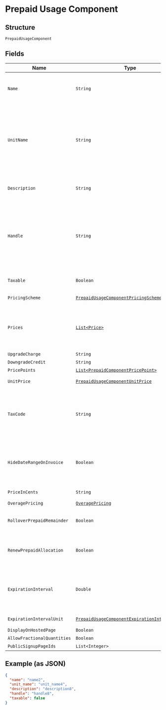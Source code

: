 
# Prepaid Usage Component

## Structure

`PrepaidUsageComponent`

## Fields

| Name | Type | Tags | Description | Getter | Setter |
|  --- | --- | --- | --- | --- | --- |
| `Name` | `String` | Optional | A name for this component that is suitable for showing customers and displaying on billing statements, ie. "Minutes". | String getName() | setName(String name) |
| `UnitName` | `String` | Optional | The name of the unit of measurement for the component. It should be singular since it will be automatically pluralized when necessary. i.e. “message”, which may then be shown as “5 messages” on a subscription’s component line-item | String getUnitName() | setUnitName(String unitName) |
| `Description` | `String` | Optional | A description for the component that will be displayed to the user on the hosted signup page. | String getDescription() | setDescription(String description) |
| `Handle` | `String` | Optional | A unique identifier for your use that can be used to retrieve this component is subsequent requests.  Must start with a letter or number and may only contain lowercase letters, numbers, or the characters '.', ':', '-', or '_'.<br>**Constraints**: *Pattern*: `^[a-z0-9][a-z0-9\-_:.]*$` | String getHandle() | setHandle(String handle) |
| `Taxable` | `Boolean` | Optional | Boolean flag describing whether a component is taxable or not. | Boolean getTaxable() | setTaxable(Boolean taxable) |
| `PricingScheme` | [`PrepaidUsageComponentPricingScheme`](../../doc/models/containers/prepaid-usage-component-pricing-scheme.md) | Optional | This is a container for one-of cases. | PrepaidUsageComponentPricingScheme getPricingScheme() | setPricingScheme(PrepaidUsageComponentPricingScheme pricingScheme) |
| `Prices` | [`List<Price>`](../../doc/models/price.md) | Optional | (Not required for ‘per_unit’ pricing schemes) One or more price brackets. See [Price Bracket Rules](https://chargify.zendesk.com/hc/en-us/articles/4407755865883#general-price-bracket-rules) for an overview of how price brackets work for different pricing schemes. | List<Price> getPrices() | setPrices(List<Price> prices) |
| `UpgradeCharge` | `String` | Optional | - | String getUpgradeCharge() | setUpgradeCharge(String upgradeCharge) |
| `DowngradeCredit` | `String` | Optional | - | String getDowngradeCredit() | setDowngradeCredit(String downgradeCredit) |
| `PricePoints` | [`List<PrepaidComponentPricePoint>`](../../doc/models/prepaid-component-price-point.md) | Optional | - | List<PrepaidComponentPricePoint> getPricePoints() | setPricePoints(List<PrepaidComponentPricePoint> pricePoints) |
| `UnitPrice` | [`PrepaidUsageComponentUnitPrice`](../../doc/models/containers/prepaid-usage-component-unit-price.md) | Optional | This is a container for one-of cases. | PrepaidUsageComponentUnitPrice getUnitPrice() | setUnitPrice(PrepaidUsageComponentUnitPrice unitPrice) |
| `TaxCode` | `String` | Optional | A string representing the tax code related to the component type. This is especially important when using the Avalara service to tax based on locale. This attribute has a max length of 10 characters. | String getTaxCode() | setTaxCode(String taxCode) |
| `HideDateRangeOnInvoice` | `Boolean` | Optional | (Only available on Relationship Invoicing sites) Boolean flag describing if the service date range should show for the component on generated invoices. | Boolean getHideDateRangeOnInvoice() | setHideDateRangeOnInvoice(Boolean hideDateRangeOnInvoice) |
| `PriceInCents` | `String` | Optional | deprecated May 2011 - use unit_price instead | String getPriceInCents() | setPriceInCents(String priceInCents) |
| `OveragePricing` | [`OveragePricing`](../../doc/models/overage-pricing.md) | Optional | - | OveragePricing getOveragePricing() | setOveragePricing(OveragePricing overagePricing) |
| `RolloverPrepaidRemainder` | `Boolean` | Optional | Boolean which controls whether or not remaining units should be rolled over to the next period | Boolean getRolloverPrepaidRemainder() | setRolloverPrepaidRemainder(Boolean rolloverPrepaidRemainder) |
| `RenewPrepaidAllocation` | `Boolean` | Optional | Boolean which controls whether or not the allocated quantity should be renewed at the beginning of each period | Boolean getRenewPrepaidAllocation() | setRenewPrepaidAllocation(Boolean renewPrepaidAllocation) |
| `ExpirationInterval` | `Double` | Optional | (only for prepaid usage components where rollover_prepaid_remainder is true) The number of `expiration_interval_unit`s after which rollover amounts should expire | Double getExpirationInterval() | setExpirationInterval(Double expirationInterval) |
| `ExpirationIntervalUnit` | [`PrepaidUsageComponentExpirationIntervalUnit`](../../doc/models/containers/prepaid-usage-component-expiration-interval-unit.md) | Optional | This is a container for one-of cases. | PrepaidUsageComponentExpirationIntervalUnit getExpirationIntervalUnit() | setExpirationIntervalUnit(PrepaidUsageComponentExpirationIntervalUnit expirationIntervalUnit) |
| `DisplayOnHostedPage` | `Boolean` | Optional | - | Boolean getDisplayOnHostedPage() | setDisplayOnHostedPage(Boolean displayOnHostedPage) |
| `AllowFractionalQuantities` | `Boolean` | Optional | - | Boolean getAllowFractionalQuantities() | setAllowFractionalQuantities(Boolean allowFractionalQuantities) |
| `PublicSignupPageIds` | `List<Integer>` | Optional | - | List<Integer> getPublicSignupPageIds() | setPublicSignupPageIds(List<Integer> publicSignupPageIds) |

## Example (as JSON)

```json
{
  "name": "name2",
  "unit_name": "unit_name4",
  "description": "description8",
  "handle": "handle8",
  "taxable": false
}
```

